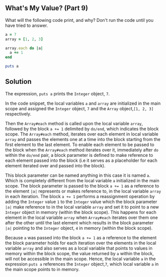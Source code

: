 ## What's My Value? (Part 9)
What will the following code print, and why? Don't run the code until you have tried to answer.
```ruby
a = 7
array = [1, 2, 3]

array.each do |a|
  a += 1
end

puts a
```
## Solution
The expression, `puts a` prints the `Integer` object, `7`.

In the code snippet, the local variables `a` and `array` are initialized in the main scope and assigned the `Integer` object, `7` and the `Array` object,`[1, 2, 3]` respectively.

Then the `Array#each` method is called upon the local variable `array`, followed by the block `a += 1` delimited by `do/end`, which indicates the block scope. The `Array#each` method, iterates over each element in local variable `array` and passes the elements one at a time into the block starting from the first element to the last element. To enable each element to be passed to the block when the `Array#each` method iterates over it, immediately after `do` within the `do/end` pair, a block parameter is defined to make reference to each element passed into the block (i.e it serves as a placeholder for each element iterated over and passed into the block).

This block parameter can be named anything in this case it is named `a`. Which is completely different from the local variable `a` initialized in the main scope. The block parameter is passed to the block `a += 1` as a reference to the element `|a|` represents or makes reference to, in the local variable `array` in each iteration. The block `a += 1` performs a reassignment operation by adding the `Integer` value `1` to the `Integer` value which the block parameter `|a|` make reference to in the local variable `array` and set it to point to a new `Integer` object in memory (within the block scope). This happens for each element in the local variable `array` when `Array#each` iterates over them one after the other until the last element which results in the block parameter `|a|` pointing to the `Integer` object, `4` in memory (within the block scope).

Because `a` was passed into the block `a += 1` as a reference to the element the block parameter holds for each iteration over the elements in the local variable `array` and also serves as a local variable that points to values in memory within the block scope, the value returned by `a` within the block, will not be accessible in the main scope. Hence, the local variable `a` in the expression `puts a` references the `Integer` object,`7`, which local variable `a` in the main scope points to in memory.
